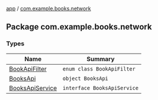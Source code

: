 [app](../index.md) / [com.example.books.network](./index.md)

## Package com.example.books.network

### Types

| Name | Summary |
|---|---|
| [BookApiFilter](-book-api-filter/index.md) | `enum class BookApiFilter` |
| [BooksApi](-books-api/index.md) | `object BooksApi` |
| [BooksApiService](-books-api-service/index.md) | `interface BooksApiService` |
